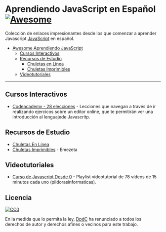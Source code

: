 # Aprendiendo JavaScript en Español[![Awesome](https://cdn.rawgit.com/sindresorhus/awesome/d7305f38d29fed78fa85652e3a63e154dd8e8829/media/badge.svg)](https://github.com/sindresorhus/awesome)

Colección de enlaces impresionantes desde los que comenzar a aprender Javascript [JavaScript](https://developer.mozilla.org/en-US/docs/Web/JavaScript) en español.

* [Awesome Aprendiendo JavaScript](#awesome-learn-javascript-spanish)
  * [Cursos Interactivos](#videotutoriales)
  * [Recursos de Estudio](#recursos-de-estudio)
    * [Chuletas en Línea](#chuletas-en-línea)
    * [Chuletas Imprimibles](#chuletas-imprimibles)
  * [Videotutoriales](#videotutoriales)

-----


## Cursos Interactivos
* [Codeacademy - 28 elecciones](https://www.codecademy.com/learn/javascript) - Lecciones que navegan a través de ir realizando ejercicos sobre un editor online, que te permitirán ver una introducción al lenguajede Javascritp.

## Recursos de Estudio
* [Chuletas En Línea]()
* [Chuletas Imprimibles]() - Emezeta

## Videotutoriales
* [Curso de Javascript Desde 0](https://www.youtube.com/watch?list=PLU8oAlHdN5BmpobVmj1IlneKlVLJ84TID&v=m2nscBtQEIs) - Playlist videotutorial de 78 vídeos de 15 minutos cada uno (pildorasinformaticas).


## Licencia

[![CC0](http://mirrors.creativecommons.org/presskit/buttons/88x31/svg/cc-zero.svg)](https://creativecommons.org/publicdomain/zero/1.0/)

En la medida que lo permita la ley, [DpdC](http://pabloalvarezcorredera.com) ha renunciado a todos los derechos de autor y derechos afines o vecinos para este trabajo.
